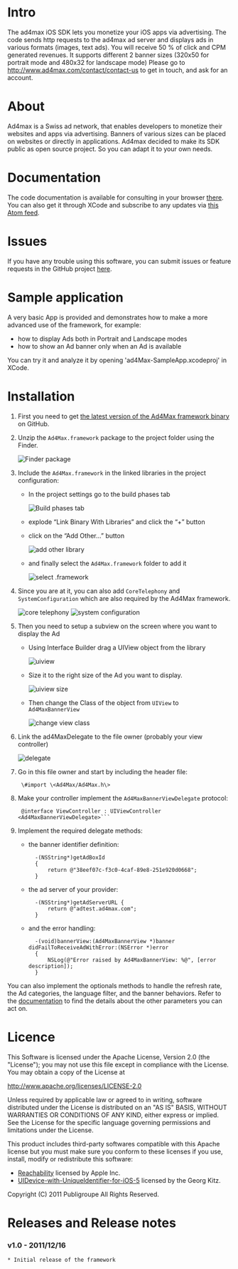 Intro
=======================

The ad4max iOS SDK lets you monetize your iOS apps via advertising. 
The code sends http requests to the ad4max ad server and displays ads in various formats (images, text ads).
You will receive 50 % of click and CPM generated revenues.
It supports different 2 banner sizes (320x50 for portrait mode and 480x32 for landscape mode)
Please go to http://www.ad4max.com/contact/contact-us to get in touch, and ask for an account.

About
=======================
Ad4max is a Swiss ad network, that enables developers to monetize their websites and apps via advertising. Banners of various sizes can be placed on websites or directly in applications. 
Ad4max decided to make its SDK public as open source project. So you can adapt it to your own needs.

Documentation
=======================

The code documentation is available for consulting in your browser [there](http://clentz.github.com/ad4Max-SampleApp-iOS/).
You can also get it through XCode and subscribe to any updates via [this Atom feed](http://clentz.github.com/ad4Max-SampleApp-iOS/publish/com.publigroup.ad4Max.atom).

Issues
=======================

If you have any trouble using this software, you can submit issues or feature requests in the GitHub project [here](https://github.com/Clentz/ad4Max-SDK-iOS/issues).

Sample application
=======================

A very basic App is provided and demonstrates how to make a more advanced use of the framework, for example:
- how to display Ads both in Portrait and Landscape modes
- how to show an Ad banner only when an Ad is available

You can try it and analyze it by opening 'ad4Max-SampleApp.xcodeproj' in XCode.

Installation
=======================

1. First you need to get [the latest version of the Ad4Max framework binary](http://clentz.github.com/ad4Max-SampleApp-iOS/framework/Ad4Max.framework.zip) on GitHub.

1. Unzip the `Ad4Max.framework` package to the project folder using the Finder.

	![Finder package](http://clentz.github.com/ad4Max-SampleApp-iOS/tutorial/01.png)

1. Include the `Ad4Max.framework` in the linked libraries in the project configuration:

	* In the project settings go to the build phases tab

		![Build phases tab](http://clentz.github.com/ad4Max-SampleApp-iOS/tutorial/02.png)

	* explode “Link Binary With Libraries” and click the “+” button
	* click on the “Add Other...” button
	
		![add other library](http://clentz.github.com/ad4Max-SampleApp-iOS/tutorial/03.png)
	* and finally select the `Ad4Max.framework` folder to add it

		![select .framework](http://clentz.github.com/ad4Max-SampleApp-iOS/tutorial/04.png)

1. Since you are at it, you can also add `CoreTelephony` and `SystemConfiguration` which are also required by the Ad4Max framework.

	![core telephony](http://clentz.github.com/ad4Max-SampleApp-iOS/tutorial/05.png)
	![system configuration](http://clentz.github.com/ad4Max-SampleApp-iOS/tutorial/06.png)

1. Then you need to setup a subview on the screen where you want to display the Ad

	* Using Interface Builder drag a UIView object from the library
		
		![uiview](http://clentz.github.com/ad4Max-SampleApp-iOS/tutorial/07.png)

	* Size it to the right size of the Ad you want to display.
		
		![uiview size](http://clentz.github.com/ad4Max-SampleApp-iOS/tutorial/08.png)

	* Then change the Class of the object from `UIView` to `Ad4MaxBannerView`
		
		![change view class](http://clentz.github.com/ad4Max-SampleApp-iOS/tutorial/09.png)

1. Link the ad4MaxDelegate to the file owner (probably your view controller)

	![delegate](http://clentz.github.com/ad4Max-SampleApp-iOS/tutorial/10.png)

1. Go in this file owner and start by including the header file:
		
		\#import \<Ad4Max/Ad4Max.h\>

1. Make your controller implement the `Ad4MaxBannerViewDelegate` protocol:

		@interface ViewController : UIViewController <Ad4MaxBannerViewDelegate>```

1. Implement the required delegate methods:

	* the banner identifier definition:
		
			-(NSString*)getAdBoxId
			{
				return @"38eef07c-f3c0-4caf-89e8-251e920d0668";
			}

	* the ad server of your provider:

			-(NSString*)getAdServerURL {
    			return @"adtest.ad4max.com";
			}

	* and the error handling:

			-(void)bannerView:(Ad4MaxBannerView *)banner didFailToReceiveAdWithError:(NSError *)error
			{
	    		NSLog(@"Error raised by Ad4MaxBannerView: %@", [error description]);
			}

You can also implement the optionals methods to handle the refresh rate, the Ad categories, the language filter, and the banner behaviors. Refer to the [documentation](http://clentz.github.com/ad4Max-SampleApp-iOS/) to find the details about the other parameters you can act on.


Licence
===========

This Software is licensed under the Apache License, Version 2.0 (the "License"); you may not
use this file except in compliance with the License.  You may obtain a copy
of the License at

http://www.apache.org/licenses/LICENSE-2.0

Unless required by applicable law or agreed to in writing, software
distributed under the License is distributed on an "AS IS" BASIS, WITHOUT
WARRANTIES OR CONDITIONS OF ANY KIND, either express or implied.  See the
License for the specific language governing permissions and limitations under
the License.

This product includes third-party softwares compatible with this Apache license but you must make sure you conform to these licenses if you use, install, modify or redistribute this software:

- [Reachability](http://developer.apple.com/library/ios/#samplecode/Reachability/Introduction/Intro.html) licensed by Apple Inc.
- [UIDevice-with-UniqueIdentifier-for-iOS-5](https://github.com/gekitz/UIDevice-with-UniqueIdentifier-for-iOS-5/blob/master/license) licensed by the Georg Kitz. 

Copyright (C) 2011 Publigroupe All Rights Reserved.


Releases and Release notes
=======================

### v1.0 - 2011/12/16
	
	* Initial release of the framework
